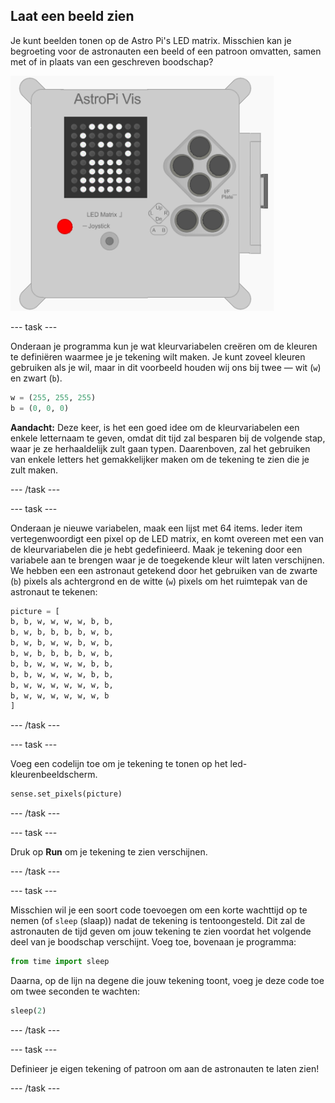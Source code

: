 ## Laat een beeld zien

Je kunt beelden tonen op de Astro Pi's LED matrix. Misschien kan je begroeting voor de astronauten een beeld of een patroon omvatten, samen met of in plaats van een geschreven boodschap?

![Astronaut](images/astronaut-pic.png)

\--- task \---

Onderaan je programma kun je wat kleurvariabelen creëren om de kleuren te definiëren waarmee je je tekening wilt maken. Je kunt zoveel kleuren gebruiken als je wil, maar in dit voorbeeld houden wij ons bij twee — wit (`w`) en zwart (`b`).

```python
w = (255, 255, 255)
b = (0, 0, 0)
```

**Aandacht:** Deze keer, is het een goed idee om de kleurvariabelen een enkele letternaam te geven, omdat dit tijd zal besparen bij de volgende stap, waar je ze herhaaldelijk zult gaan typen. Daarenboven, zal het gebruiken van enkele letters het gemakkelijker maken om de tekening te zien die je zult maken.

\--- /task \---

\--- task \---

Onderaan je nieuwe variabelen, maak een lijst met 64 items. Ieder item vertegenwoordigt een pixel op de LED matrix, en komt overeen met een van de kleurvariabelen die je hebt gedefinieerd. Maak je tekening door een variabele aan te brengen waar je de toegekende kleur wilt laten verschijnen. We hebben een een astronaut getekend door het gebruiken van de zwarte (`b`) pixels als achtergrond en de witte (`w`) pixels om het ruimtepak van de astronaut te tekenen:

```python
picture = [
b, b, w, w, w, w, b, b,
b, w, b, b, b, b, w, b,
b, w, b, w, w, b, w, b,
b, w, b, b, b, b, w, b,
b, b, w, w, w, w, b, b,
b, b, w, w, w, w, b, b,
b, w, w, w, w, w, w, b,
b, w, w, w, w, w, w, b
]
```

\--- /task \---

\--- task \---

Voeg een codelijn toe om je tekening te tonen op het led-kleurenbeeldscherm.

```python
sense.set_pixels(picture)
```

\--- /task \---

\--- task \---

Druk op **Run** om je tekening te zien verschijnen.

\--- /task \---

\--- task \---

Misschien wil je een soort code toevoegen om een korte wachttijd op te nemen (of `sleep` (slaap)) nadat de tekening is tentoongesteld. Dit zal de astronauten de tijd geven om jouw tekening te zien voordat het volgende deel van je boodschap verschijnt. Voeg toe, bovenaan je programma:

```python
from time import sleep
```

Daarna, op de lijn na degene die jouw tekening toont, voeg je deze code toe om twee seconden te wachten:

```python
sleep(2)
```

\--- /task \---

\--- task \---

Definieer je eigen tekening of patroon om aan de astronauten te laten zien!

\--- /task \---